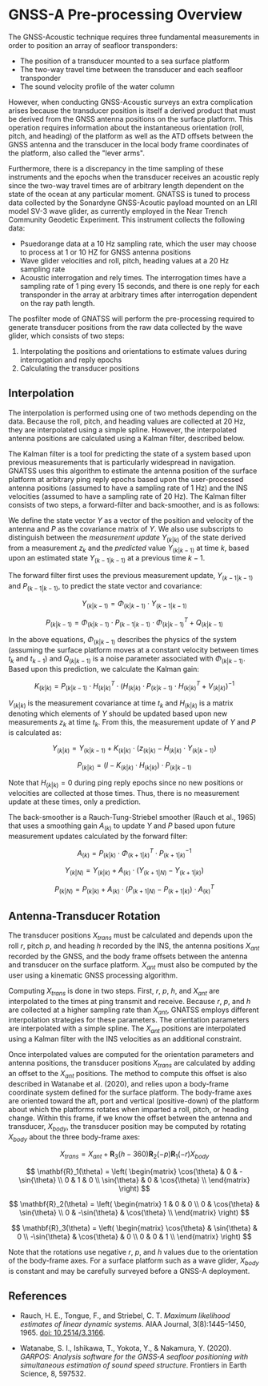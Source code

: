# GNSS-A Pre-processing Overview

The GNSS-Acoustic technique requires three fundamental measurements in order to
position an array of seafloor transponders:

- The position of a transducer mounted to a sea surface platform
- The two-way travel time between the transducer and each seafloor transponder
- The sound velocity profile of the water column

However, when conducting GNSS-Acoustic surveys an extra complication arises
because the transducer position is itself a derived product that must be derived
from the GNSS antenna positions on the surface platform. This operation requires
information about the instantaneous orientation (roll, pitch, and heading) of
the platform as well as the ATD offsets between the GNSS antenna and the
transducer in the local body frame coordinates of the platform, also called the
"lever arms".

Furthermore, there is a discrepancy in the time sampling of these instruments
and the epochs when the transducer receives an acoustic reply since the two-way
travel times are of arbitrary length dependent on the state of the ocean at any
particular moment. GNATSS is tuned to process data collected by the Sonardyne
GNSS-Acoutic payload mounted on an LRI model SV-3 wave glider, as currently
employed in the Near Trench Community Geodetic Experiment. This instrument
collects the following data:

- Psuedorange data at a 10 Hz sampling rate, which the user may choose to
  process at 1 or 10 HZ for GNSS antenna positions
- Wave glider velocities and roll, pitch, heading values at a 20 Hz sampling
  rate
- Acoustic interrogation and rely times. The interrogation times have a sampling
  rate of 1 ping every 15 seconds, and there is one reply for each transponder
  in the array at arbitrary times after interrogation dependent on the ray path
  length.

The posfilter mode of GNATSS will perform the pre-processing required to
generate transducer positions from the raw data collected by the wave glider,
which consists of two steps:

1. Interpolating the positions and orientations to estimate values during
   interrogation and reply epochs
2. Calculating the transducer positions

## Interpolation

The interpolation is performed using one of two methods depending on the data.
Because the roll, pitch, and heading values are collected at 20 Hz, they are
interpolated using a simple spline. However, the interpolated antenna positions
are calculated using a Kalman filter, described below.

The Kalman filter is a tool for predicting the state of a system based upon
previous measurements that is particularly widespread in navigation. GNATSS uses
this algorithm to estimate the antenna position of the surface platform at
arbitrary ping reply epochs based upon the user-processed antenna positions
(assumed to have a sampling rate of 1 Hz) and the INS velocities (assumed to
have a sampling rate of 20 Hz). The Kalman filter consists of two steps, a
forward-filter and back-smoother, and is as follows:

We define the state vector $Y$ as a vector of the position and velocity of the
antenna and $P$ as the covariance matrix of $Y$. We also use subscripts to
distinguish between the _measurement update_ $Y_{(k|k)}$ of the state derived
from a measurement $z_k$ and the _predicted_ value $Y_{(k|k-1)}$ at time $k$,
based upon an estimated state $Y_{(k-1|k-1)}$ at a previous time $k-1$.

The forward filter first uses the previous measurement update, $Y_{(k-1|k-1)}$
and $P_{(k-1|k-1)}$, to predict the state vector and covariance:

$$ Y_{(k|k-1)} = \Phi_{(k|k-1)} \cdot Y_{(k-1|k-1)} $$

$$
P_{(k|k-1)} = \Phi_{(k|k-1)} \cdot P_{(k-1|k-1)} \cdot \Phi^T_{(k|k-1)} +
Q_{(k|k-1)}
$$

In the above equations, $\Phi_{(k|k-1)}$ describes the physics of the system
(assuming the surface platform moves at a constant velocity between times $t_k$
and $t_{k-1}$) and $Q_{(k|k-1)}$ is a noise parameter associated with
$\Phi_{(k|k-1)}$. Based upon this prediction, we calculate the Kalman gain:

$$
K_{(k|k)} = P_{(k|k-1)} \cdot H^T_{(k|k)} \cdot \left( H_{(k|k)} \cdot
P_{(k|k-1)} \cdot H^T_{(k|k)} + V_{(k|k)} \right)^{-1}
$$

$V_{(k|k)}$ is the measurement covariance at time $t_k$ and $H_{(k|k)}$ is a
matrix denoting which elements of $Y$ should be updated based upon new
measurements $z_k$ at time $t_k$. From this, the measurement update of $Y$ and
$P$ is calculated as:

$$
Y_{(k|k)} = Y_{(k|k-1)} + K_{(k|k)} \cdot \left( z_{(k|k)} - H_{(k|k)} \cdot
Y_{(k|k-1)} \right)
$$

$$ P_{(k|k)} = \left( I - K_{(k|k)} \cdot H_{(k|k)} \right) \cdot P_{(k|k-1)} $$

Note that $H_{(k|k)}=0$ during ping reply epochs since no new positions or
velocities are collected at those times. Thus, there is no measurement update at
these times, only a prediction.

The back-smoother is a Rauch-Tung-Striebel smoother (Rauch et al., 1965) that
uses a smoothing gain $A_{(k)}$ to update $Y$ and $P$ based upon future
measurement updates calculated by the forward filter:

$$ A_{(k)} = P_{(k|k)} \cdot \Phi^T_{(k+1|k)} \cdot P^{-1}_{(k+1|k)} $$

$$
Y_{(k|N)} = Y_{(k|k)} + A_{(k)} \cdot \left( Y_{(k+1|N)} - Y_{(k+1|k)}
\right)
$$

$$
P_{(k|N)} = P_{(k|k)} + A_{(k)} \cdot \left( P_{(k+1|N)} - P_{(k+1|k)}
\right) \cdot A_{(k)}^T
$$

## Antenna-Transducer Rotation

The transducer positions $X_{trans}$ must be calculated and depends upon the
roll $r$, pitch $p$, and heading $h$ recorded by the INS, the antenna positions
$X_{ant}$ recorded by the GNSS, and the body frame offsets between the antenna
and transducer on the surface platform. $X_{ant}$ must also be computed by the
user using a kinematic GNSS processing algorithm.

Computing $X_{trans}$ is done in two steps. First, $r$, $p$, $h$, and $X_{ant}$
are interpolated to the times at ping transmit and receive. Because $r$, $p$,
and $h$ are collected at a higher sampling rate than $X_{ant}$, GNATSS employs
different interpolation strategies for these parameters. The orientation
parameters are interpolated with a simple spline. The $X_{ant}$ positions are
interpolated using a Kalman filter with the INS velocities as an additional
constraint.

Once interpolated values are computed for the orientation parameters and antenna
positions, the transducer positions $X_{trans}$ are calculated by adding an
offset to the $X_{ant}$ positions. The method to compute this offset is also
described in Watanabe et al. (2020), and relies upon a body-frame coordinate
system defined for the surface platform. The body-frame axes are oriented toward
the aft, port and vertical (positive-down) of the platform about which the
platforms rotates when imparted a roll, pitch, or heading change. Within this
frame, if we know the offset between the antenna and transducer, $X_{body}$, the
transducer position may be computed by rotating $X_{body}$ about the three
body-frame axes:

$$
X_{trans} = X_{ant} + \mathbf{R}_3(h-360) \mathbf{R}_2(-p) \mathbf{R}_1(-r)
X_{body}
$$

$$
\mathbf{R}_1(\theta) = \left( \begin{matrix}
				\cos{\theta} & 0 & -\sin{\theta} \\
				0 & 1 & 0 \\
				\sin{\theta} & 0 & \cos{\theta} \\
			\end{matrix} \right)
$$

$$
\mathbf{R}_2(\theta) = \left( \begin{matrix}
				1 & 0 & 0 \\
				0 & \cos{\theta} & \sin{\theta} \\
				0 & -\sin{\theta} & \cos{\theta} \\
			\end{matrix} \right)
$$

$$
\mathbf{R}_3(\theta) = \left( \begin{matrix}
				\cos{\theta} & \sin{\theta} & 0 \\
				-\sin{\theta} & \cos{\theta} & 0 \\
				0 & 0 & 1 \\
			\end{matrix} \right)
$$

Note that the rotations use negative $r$, $p$, and $h$ values due to the
orientation of the body-frame axes. For a surface platform such as a wave
glider, $X_{body}$ is constant and may be carefully surveyed before a GNSS-A
deployment.

## References

- Rauch, H. E., Tongue, F., and Striebel, C. T. _Maximum likelihood estimates of
  linear dynamic systems_. AIAA Journal, 3(8):1445–1450, 1965.
  [doi: 10.2514/3.3166](https://doi.org/10.2514/3.3166).

- Watanabe, S. I., Ishikawa, T., Yokota, Y., & Nakamura, Y. (2020). _GARPOS:
  Analysis software for the GNSS‐A seafloor positioning with simultaneous
  estimation of sound speed structure_. Frontiers in Earth Science, 8, 597532.
